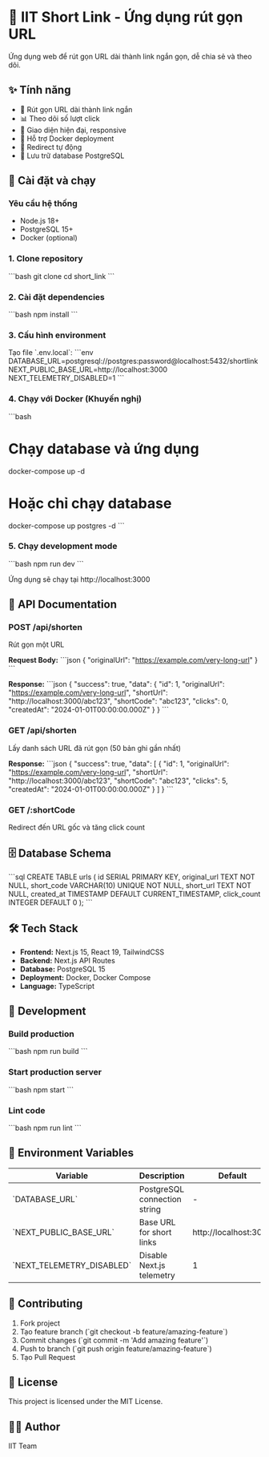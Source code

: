 # 📎 IIT Short Link - Ứng dụng rút gọn URL

Ứng dụng web để rút gọn URL dài thành link ngắn gọn, dễ chia sẻ và theo dõi.

## ✨ Tính năng

- 🔗 Rút gọn URL dài thành link ngắn
- 📊 Theo dõi số lượt click
- 🎨 Giao diện hiện đại, responsive
- 🐳 Hỗ trợ Docker deployment
- 🔄 Redirect tự động
- 💾 Lưu trữ database PostgreSQL

## 🚀 Cài đặt và chạy

### Yêu cầu hệ thống
- Node.js 18+
- PostgreSQL 15+
- Docker (optional)

### 1. Clone repository
\`\`\`bash
git clone <your-repo-url>
cd short_link
\`\`\`

### 2. Cài đặt dependencies
\`\`\`bash
npm install
\`\`\`

### 3. Cấu hình environment
Tạo file \`.env.local\`:
\`\`\`env
DATABASE_URL=postgresql://postgres:password@localhost:5432/shortlink
NEXT_PUBLIC_BASE_URL=http://localhost:3000
NEXT_TELEMETRY_DISABLED=1
\`\`\`

### 4. Chạy với Docker (Khuyến nghị)
\`\`\`bash
# Chạy database và ứng dụng
docker-compose up -d

# Hoặc chỉ chạy database
docker-compose up postgres -d
\`\`\`

### 5. Chạy development mode
\`\`\`bash
npm run dev
\`\`\`

Ứng dụng sẽ chạy tại http://localhost:3000

## 📖 API Documentation

### POST /api/shorten
Rút gọn một URL

**Request Body:**
\`\`\`json
{
  "originalUrl": "https://example.com/very-long-url"
}
\`\`\`

**Response:**
\`\`\`json
{
  "success": true,
  "data": {
    "id": 1,
    "originalUrl": "https://example.com/very-long-url",
    "shortUrl": "http://localhost:3000/abc123",
    "shortCode": "abc123",
    "clicks": 0,
    "createdAt": "2024-01-01T00:00:00.000Z"
  }
}
\`\`\`

### GET /api/shorten
Lấy danh sách URL đã rút gọn (50 bản ghi gần nhất)

**Response:**
\`\`\`json
{
  "success": true,
  "data": [
    {
      "id": 1,
      "originalUrl": "https://example.com/very-long-url",
      "shortUrl": "http://localhost:3000/abc123",
      "shortCode": "abc123",
      "clicks": 5,
      "createdAt": "2024-01-01T00:00:00.000Z"
    }
  ]
}
\`\`\`

### GET /:shortCode
Redirect đến URL gốc và tăng click count

## 🗄️ Database Schema

\`\`\`sql
CREATE TABLE urls (
    id SERIAL PRIMARY KEY,
    original_url TEXT NOT NULL,
    short_code VARCHAR(10) UNIQUE NOT NULL,
    short_url TEXT NOT NULL,
    created_at TIMESTAMP DEFAULT CURRENT_TIMESTAMP,
    click_count INTEGER DEFAULT 0
);
\`\`\`

## 🛠️ Tech Stack

- **Frontend:** Next.js 15, React 19, TailwindCSS
- **Backend:** Next.js API Routes
- **Database:** PostgreSQL 15
- **Deployment:** Docker, Docker Compose
- **Language:** TypeScript

## 🔧 Development

### Build production
\`\`\`bash
npm run build
\`\`\`

### Start production server
\`\`\`bash
npm start
\`\`\`

### Lint code
\`\`\`bash
npm run lint
\`\`\`

## 📝 Environment Variables

| Variable | Description | Default |
|----------|-------------|---------|
| \`DATABASE_URL\` | PostgreSQL connection string | - |
| \`NEXT_PUBLIC_BASE_URL\` | Base URL for short links | http://localhost:3000 |
| \`NEXT_TELEMETRY_DISABLED\` | Disable Next.js telemetry | 1 |

## 🤝 Contributing

1. Fork project
2. Tạo feature branch (\`git checkout -b feature/amazing-feature\`)
3. Commit changes (\`git commit -m 'Add amazing feature'\`)
4. Push to branch (\`git push origin feature/amazing-feature\`)
5. Tạo Pull Request

## 📄 License

This project is licensed under the MIT License.

## 👨‍💻 Author

IIT Team
